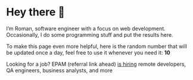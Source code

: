 # Hey there 👋

I’m Roman, software engineer with a focus on web development. Occasionally, I do
some programming stuff and put the results here.

To make this page even more helpful, here is the random number that will be
updated once a day, feel free to use it whenever you need it: **10**

Looking for a job? EPAM (referral link ahead) [is hiring](https://epa.ms/RomanGusev) remote developers,
QA engineers, business analysts, and more
